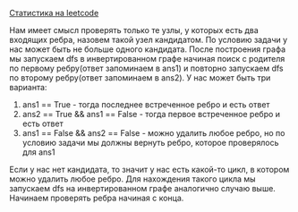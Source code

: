 [Статистика на leetcode](https://leetcode.com/problems/merge-bsts-to-create-single-bst/submissions/939397422/)

Нам имеет смысл проверять только те узлы, у которых есть два входящих ребра, назовем такой узел кандидатом. По условию задачи у нас может быть не больше одного кандидата. После построения графа мы запускаем dfs в инвертированном графе начиная поиск с родителя по первому ребру(ответ запоминаем в ans1) и повторно запускаем dfs по второму ребру(ответ запоминаем в ans2). У нас может быть три варианта:
1) ans1 == True - тогда последнее встреченное ребро и есть ответ
2) ans2 == True && ans1 == False - тогда первое встреченное ребро и есть ответ
3) ans1 == False && ans2 == False - можно удалить любое ребро, но по условию задачи мы должны вернуть ребро, которое проверялось для ans1

Если у нас нет кандидата, то значит у нас есть какой-то цикл, в котором можно удалить любое ребро. Для нахождения такого цикла мы запускаем dfs на инвертированном графе аналогично случаю выше. Начинаем проверять ребра начиная с конца.